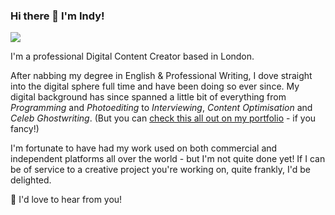 ### Hi there 👋 I'm Indy! 

<img src="https://drive.google.com/file/d/1dQSVNRS-JNL1utHz9YkvQop7q51pTFjt/view?usp=sharing">


I'm a professional Digital Content Creator based in London. 

After nabbing my degree in English & Professional Writing, I dove straight into the digital sphere full time and have been doing so ever since. My digital background has since spanned a little bit of everything from <em>Programming</em> and <em>Photoediting</em> to <em>Interviewing</em>, <em>Content Optimisation</em> and <em>Celeb Ghostwriting</em>. (But you can <a href="https://www.indianawest.co.uk">check this all out on my portfolio</a> - if you fancy!) 

I'm fortunate to have had my work used on both commercial and independent platforms all over the world - but I'm not quite done yet! If I can be of service to a creative project you're working on, quite frankly, I'd be delighted.

💬 I'd love to hear from you!
